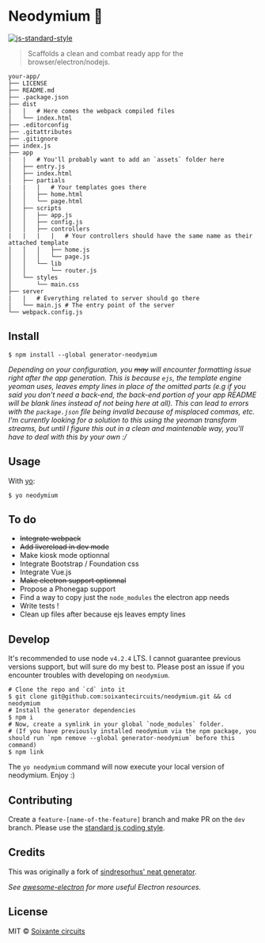 # Neodymium :metal:

[![js-standard-style](https://img.shields.io/badge/code%20style-standard-brightgreen.svg)](http://standardjs.com/)

> Scaffolds a clean and combat ready app for the browser/electron/nodejs.

```
your-app/
├── LICENSE
├── README.md
├── .package.json
├── dist
|   |   # Here comes the webpack compiled files
│   └── index.html
├── .editorconfig
├── .gitattributes
├── .gitignore
├── index.js
├── app
|   |   # You'll probably want to add an `assets` folder here
│   ├── entry.js
│   ├── index.html
│   ├── partials
|   |   |   # Your templates goes there
│   │   ├── home.html
│   │   └── page.html
│   ├── scripts
│   │   ├── app.js
│   │   ├── config.js
│   │   ├── controllers
|   |   |   |   # Your controllers should have the same name as their attached template
│   │   │   ├── home.js
│   │   │   └── page.js
│   │   └── lib
│   │       └── router.js
│   └── styles
│       └── main.css
├── server
|   |   # Everything related to server should go there
│   └── main.js # The entry point of the server
└── webpack.config.js
```

## Install

```
$ npm install --global generator-neodymium
```

*Depending on your configuration, you ~~may~~ will encounter formatting issue right after the app generation. This is because `ejs`, the template engine yeoman uses, leaves empty lines in place of the omitted parts (e.g if you said you don't need a back-end, the back-end portion of your app README will be blank lines instead of not being here at all). This can lead to errors with the `package.json` file being invalid because of misplaced commas, etc. I'm currently looking for a solution to this using the yeoman transform streams, but until I figure this out in a clean and maintenable way, you'll have to deal with this by your own :/*

## Usage

With [yo](https://github.com/yeoman/yo):

```
$ yo neodymium
```

## To do

* ~~Integrate webpack~~
* ~~Add livereload in dev mode~~
* Make kiosk mode optionnal
* Integrate Bootstrap / Foundation css
* Integrate Vue.js
* ~~Make electron support optionnal~~
* Propose a Phonegap support
* Find a way to copy just the `node_modules` the electron app needs
* Write tests !
* Clean up files after because ejs leaves empty lines

## Develop

It's recommended to use node `v4.2.4` LTS. I cannot guarantee previous versions support, but will sure do my best to. Please post an issue if you encounter troubles with developing on `neodymium`.

```
# Clone the repo and `cd` into it
$ git clone git@github.com:soixantecircuits/neodymium.git && cd neodymium
# Install the generator dependencies
$ npm i
# Now, create a symlink in your global `node_modules` folder.
# (If you have previously installed neodymium via the npm package, you should run `npm remove --global generator-neodymium` before this command)
$ npm link
```

The `yo neodymium` command will now execute your local version of neodymium. Enjoy :)

## Contributing

Create a `feature-[name-of-the-feature]` branch and make PR on the `dev` branch. Please use the [standard js coding style](https://github.com/feross/standard).

## Credits

This was originally a fork of [sindresorhus' neat generator](https://github.com/sindresorhus/generator-electron).

*See [awesome-electron](https://github.com/sindresorhus/awesome-electron) for more useful Electron resources.*

## License

MIT © [Soixante circuits](http://soixantecircuits.fr)
